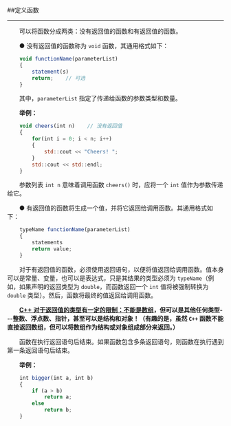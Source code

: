 ##定义函数

---

&emsp;&emsp;可以将函数分成两类：没有返回值的函数和有返回值的函数。

&emsp;&emsp;● 没有返回值的函数称为 `void` 函数，其通用格式如下：

```javascript
    void functionName(parameterList)
    {
        statement(s)
        return;    // 可选
    }
```

&emsp;&emsp;其中，`parameterList` 指定了传递给函数的参数类型和数量。

&emsp;&emsp;**举例：**

```javascript
    void cheers(int n)    // 没有返回值
    {
        for(int i = 0; i < n; i++)
        {
            std::cout << "Cheers! ";
        }
        std::cout << std::endl;
    }
```
&emsp;&emsp;参数列表 `int n` 意味着调用函数 `cheers()` 时，应将一个 `int` 值作为参数传递给它。


&emsp;&emsp;● 有返回值的函数将生成一个值，并将它返回给调用函数。其通用格式如下：

```javascript
    typeName functionName(parameterList)
    {
        statements
        return value;
    }
```
&emsp;&emsp;对于有返回值的函数，必须使用返回语句，以便将值返回给调用函数。值本身可以是常量、变量，也可以是表达式，只是其结果的类型必须为 `typeName`（例如，如果声明的返回类型为 `double`，而函数返回一个 `int` 值将被强制转换为 `double` 类型）。然后，函数将最终的值返回给调用函数。

&emsp;&emsp;**[C++ 对于返回值的类型有一定的限制：不能是数组]()，但可以是其他任何类型---整数、浮点数、指针，甚至可以是结构和对象！（有趣的是，虽然 `C++` 函数不能直接返回数组，但可以将数组作为结构或对象组成部分来返回。）**

&emsp;&emsp;函数在执行返回语句后结束。如果函数包含多条返回语句，则函数在执行遇到第一条返回语句后结束。

&emsp;&emsp;**举例：**

```javascript
    int bigger(int a, int b)
    {
        if (a > b)
            return a;
        else
            return b;
    }
```









